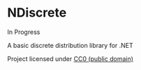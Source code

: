 NDiscrete
======

In Progress

A basic discrete distribution library for .NET

Project licensed under [CC0 (public domain)](https://creativecommons.org/publicdomain/zero/1.0/)
